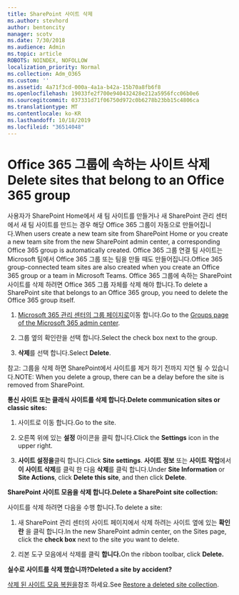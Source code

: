```yaml
---
title: SharePoint 사이트 삭제
ms.author: stevhord
author: bentoncity
manager: scotv
ms.date: 7/30/2018
ms.audience: Admin
ms.topic: article
ROBOTS: NOINDEX, NOFOLLOW
localization_priority: Normal
ms.collection: Adm_O365
ms.custom: ''
ms.assetid: 4a71f3cd-000a-4a1a-b42a-15b70a8fb6f8
ms.openlocfilehash: 19033fe2f700e940432428e212a5956fcc06b0e6
ms.sourcegitcommit: 037331d71f06750d972c0b6278b23bb15c4806ca
ms.translationtype: MT
ms.contentlocale: ko-KR
ms.lasthandoff: 10/18/2019
ms.locfileid: "36514048"
---
```

# <a name="delete-sites-that-belong-to-an-office-365-group"></a><span data-ttu-id="ffc84-102">Office 365 그룹에 속하는 사이트 삭제</span><span class="sxs-lookup"><span data-stu-id="ffc84-102">Delete sites that belong to an Office 365 group</span></span>

<span data-ttu-id="ffc84-103">사용자가 SharePoint Home에서 새 팀 사이트를 만들거나 새 SharePoint 관리 센터에서 새 팀 사이트를 만드는 경우 해당 Office 365 그룹이 자동으로 만들어집니다.</span><span class="sxs-lookup"><span data-stu-id="ffc84-103">When users create a new team site from SharePoint Home or you create a new team site from the new SharePoint admin center, a corresponding Office 365 group is automatically created.</span></span> <span data-ttu-id="ffc84-104">Office 365 그룹 연결 팀 사이트는 Microsoft 팀에서 Office 365 그룹 또는 팀을 만들 때도 만들어집니다.</span><span class="sxs-lookup"><span data-stu-id="ffc84-104">Office 365 group-connected team sites are also created when you create an Office 365 group or a team in Microsoft Teams.</span></span> <span data-ttu-id="ffc84-105">Office 365 그룹에 속하는 SharePoint 사이트를 삭제 하려면 Office 365 그룹 자체를 삭제 해야 합니다.</span><span class="sxs-lookup"><span data-stu-id="ffc84-105">To delete a SharePoint site that belongs to an Office 365 group, you need to delete the Office 365 group itself.</span></span> 
  
1. <span data-ttu-id="ffc84-106">[Microsoft 365 관리 센터의 그룹 페이지로](https://portal.office.com/adminportal/home#/groups)이동 합니다.</span><span class="sxs-lookup"><span data-stu-id="ffc84-106">Go to the [Groups page of the Microsoft 365 admin center](https://portal.office.com/adminportal/home#/groups).</span></span>
    
2. <span data-ttu-id="ffc84-107">그룹 옆의 확인란을 선택 합니다.</span><span class="sxs-lookup"><span data-stu-id="ffc84-107">Select the check box next to the group.</span></span>
    
3. <span data-ttu-id="ffc84-108">**삭제**를 선택 합니다.</span><span class="sxs-lookup"><span data-stu-id="ffc84-108">Select **Delete**.</span></span>
    
<span data-ttu-id="ffc84-109">참고: 그룹을 삭제 하면 SharePoint에서 사이트를 제거 하기 전까지 지연 될 수 있습니다.</span><span class="sxs-lookup"><span data-stu-id="ffc84-109">NOTE: When you delete a group, there can be a delay before the site is removed from SharePoint.</span></span>
  
<span data-ttu-id="ffc84-110">**통신 사이트 또는 클래식 사이트를 삭제 합니다.**</span><span class="sxs-lookup"><span data-stu-id="ffc84-110">**Delete communication sites or classic sites:**</span></span>

1. <span data-ttu-id="ffc84-111">사이트로 이동 합니다.</span><span class="sxs-lookup"><span data-stu-id="ffc84-111">Go to the site.</span></span>
  
2. <span data-ttu-id="ffc84-112">오른쪽 위에 있는 **설정** 아이콘을 클릭 합니다.</span><span class="sxs-lookup"><span data-stu-id="ffc84-112">Click the **Settings** icon in the upper right.</span></span> 
  
3. <span data-ttu-id="ffc84-113">**사이트 설정을**클릭 합니다.</span><span class="sxs-lookup"><span data-stu-id="ffc84-113">Click **Site settings**.</span></span> <span data-ttu-id="ffc84-114">**사이트 정보** 또는 **사이트 작업**에서 **이 사이트 삭제**를 클릭 한 다음 **삭제**를 클릭 합니다.</span><span class="sxs-lookup"><span data-stu-id="ffc84-114">Under **Site Information** or **Site Actions**, click **Delete this site**, and then click **Delete**.</span></span>
  
<span data-ttu-id="ffc84-115">**SharePoint 사이트 모음을 삭제 합니다.**</span><span class="sxs-lookup"><span data-stu-id="ffc84-115">**Delete a SharePoint site collection:**</span></span>

<span data-ttu-id="ffc84-116">사이트를 삭제 하려면 다음을 수행 합니다.</span><span class="sxs-lookup"><span data-stu-id="ffc84-116">To delete a site:</span></span>
  
1. <span data-ttu-id="ffc84-117">새 SharePoint 관리 센터의 사이트 페이지에서 삭제 하려는 사이트 옆에 있는 **확인란** 을 클릭 합니다.</span><span class="sxs-lookup"><span data-stu-id="ffc84-117">In the new SharePoint admin center, on the Sites page, click the **check box** next to the site you want to delete.</span></span> 
    
2. <span data-ttu-id="ffc84-118">리본 도구 모음에서 삭제를 클릭 **합니다.**</span><span class="sxs-lookup"><span data-stu-id="ffc84-118">On the ribbon toolbar, click **Delete.**</span></span>
    
<span data-ttu-id="ffc84-119">**실수로 사이트를 삭제 했습니까?**</span><span class="sxs-lookup"><span data-stu-id="ffc84-119">**Deleted a site by accident?**</span></span>

<span data-ttu-id="ffc84-120">[삭제 된 사이트 모음 복원을](https://go.microsoft.com/fwlink/?linkid=867660)참조 하세요.</span><span class="sxs-lookup"><span data-stu-id="ffc84-120">See [Restore a deleted site collection](https://go.microsoft.com/fwlink/?linkid=867660).</span></span>
  

